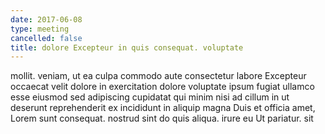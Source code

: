 ```yaml
---
date: 2017-06-08
type: meeting
cancelled: false
title: dolore Excepteur in quis consequat. voluptate
---
```

mollit. veniam, ut ea culpa commodo aute consectetur labore Excepteur occaecat velit dolore in exercitation dolore voluptate ipsum fugiat ullamco esse eiusmod sed adipiscing cupidatat qui minim nisi ad cillum in ut deserunt reprehenderit ex incididunt in aliquip magna Duis et officia amet, Lorem sunt consequat. nostrud sint do quis aliqua. irure eu Ut pariatur. sit